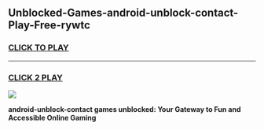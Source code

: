 
## Unblocked-Games-android-unblock-contact-Play-Free-rywtc
<h3>
<a href="https://premium76.site?title=android-unblock-contact&ref=23A">CLICK TO PLAY</a></h3>
<hr>

<h3>
<a href="https://premium76.site?title=android-unblock-contact&ref=23A">CLICK 2 PLAY</a>
  
</h3>

<a href="https://premium76.site?title=android-unblock-contact&ref=23A"><img src="https://clearcache.store/games.png"></a>


**android-unblock-contact games unblocked: Your Gateway to Fun and Accessible Online Gaming**
